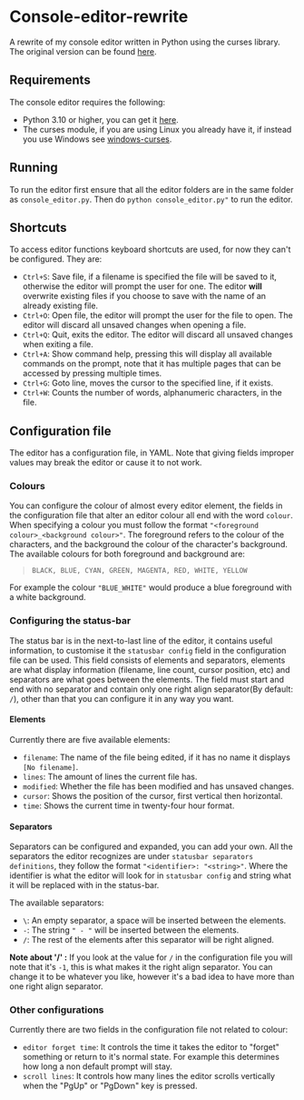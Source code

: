 
# Console-editor-rewrite
A rewrite of my console editor written in Python using the curses library. The original version can be found [here](https://github.com/Tinch334/Console-editor).

## Requirements
The console editor requires the following:
- Python 3.10 or higher, you can get it [here](https://www.python.org/downloads/).
- The curses module, if you are using Linux you already have it, if instead you use Windows see [windows-curses](https://pypi.org/project/windows-curses/).

## Running
To run the editor first ensure that all the editor folders are in the same folder as `console_editor.py`. Then do `python console_editor.py"` to run the editor.

## Shortcuts
To access editor functions keyboard shortcuts are used, for now they can't be configured. They are:
* `Ctrl+S`: Save file, if a filename is specified the file will be saved to it, otherwise the editor will prompt the user for one. The editor **will** overwrite existing files if you choose to save with the name of an already existing file.
* `Ctrl+O`: Open file, the editor will prompt the user for the file to open. The editor will discard all unsaved changes when opening a file.
* `Ctrl+Q`: Quit, exits the editor. The editor will discard all unsaved changes when exiting a file.
* `Ctrl+A`: Show command help, pressing this will display all available commands on the prompt, note that it has multiple pages that can be accessed by pressing multiple times.
* `Ctrl+G`: Goto line, moves the cursor to the specified line, if it exists.
* `Ctrl+W`: Counts the number of words, alphanumeric characters, in the file.

## Configuration file
The editor has a configuration file, in YAML. Note that giving fields improper values may break the editor or cause it to not work.

### Colours
You can configure the colour of almost every editor element, the fields in the configuration file that alter an editor colour all end with the word `colour`. When specifying a colour you must follow the format `"<foreground colour>_<background colour>"`. The foreground refers to the colour of the characters, and the background the colour of the character's  background. The available colours for both foreground and background are:
> ``BLACK, BLUE, CYAN, GREEN, MAGENTA, RED, WHITE, YELLOW``

For example the colour `"BLUE_WHITE"` would produce a blue foreground with a white background.

### Configuring the status-bar
The status bar is in the next-to-last line of the editor, it contains useful information, to customise it the `statusbar config` field in the configuration file can be used. This field consists of elements and separators, elements are what display information (filename, line count, cursor position, etc) and separators are what goes between the elements.  The field must start and end with no separator and contain only one right align separator(By default: `/`), other than that you can configure it in any way you want.

#### Elements
Currently there are five available elements:
* `filename`: The name of the file being edited, if it has no name it displays `[No filename]`.
* `lines`: The amount of lines the current file has.
* `modified`: Whether the file has been modified and has unsaved changes.
* `cursor`: Shows the position of the cursor, first vertical then horizontal.
* `time`: Shows the current time in twenty-four hour format.

#### Separators
Separators can be configured and expanded, you can add your own. All the separators the editor recognizes are under `statusbar separators definitions`, they follow the format  `"<identifier>: "<string>"`. Where the identifier is what the editor will look for in `statusbar config`  and string what it will be replaced with in the status-bar. 

The available separators:
* ``\``: An empty separator, a space will be inserted between the elements.
* ``-``: The string ``" - "`` will be inserted between the elements.
* ``/``: The rest of the elements after this separator will be right aligned.

**Note about '/' :** If you look at the value for `/` in the configuration file you will note that it's `-1`, this is what makes it the right align separator. You can change it to be whatever you like, however it's a bad idea to have more than one right align separator.

### Other configurations
Currently there are two fields in the configuration file not related to colour:
* `editor forget time`: It controls the time it takes the editor to "forget" something or return to it's normal state. For example this determines how long a non default prompt will stay.
* `scroll lines`: It controls how many lines the editor scrolls vertically when the "PgUp" or "PgDown" key is pressed.